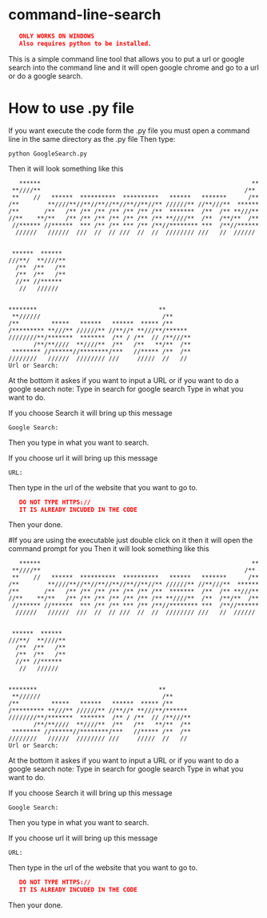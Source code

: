 # command-line-search
```json
   ONLY WORKS ON WINDOWS
   Also requires python to be installed.
```

This is a simple command line tool that allows you to put a url or google search into the command line and it will open google chrome and go to a url or do a google search.

# How to use .py file
If you want execute the code form the .py file you must open a command line in the same directory as the .py file
Then type:
```
python GoogleSearch.py
```
Then it will look something like this
```
   ******                                                           **
 **////**                                                         /**
 **    //   ******  **********  **********   ******   *******      /**
/**        **////**//**//**//**//**//**//** //////** //**///**  ******
/**       /**   /** /** /** /** /** /** /**  *******  /**  /** **///**
//**    **/**   /** /** /** /** /** /** /** **////**  /**  /**/**  /**
 //****** //******  *** /** /** *** /** /**//******** ***  /**//******
  //////   //////  ///  //  // ///  //  //  //////// ///   //  //////


 ******  ******
///**/  **////**
  /**  /**   /**
  /**  /**   /**
  //** //******
   //   //////


********                                  **
 **//////                                  /**
/**         *****   ******   ******  ***** /**
/********* **///** //////** //**//* **///**/******
////////**/*******  *******  /** / /**  // /**///**
       /**/**////  **////**  /**   /**   **/**  /**
 ******** //******//********/***   //***** /**  /**
////////   //////  //////// ///     /////  //   //
Url or Search:
```
At the bottom it askes if you want to input a URL or if you want to do a google search
note: Type in search for google search
Type in what you want to do.

If you choose Search it will bring up this message
```
Google Search:
```
Then you type in what you want to search.

If you choose url it will bring up this message
```
URL:
```
Then type in the url of the website that you want to go to.
```json
   DO NOT TYPE HTTPS://
   IT IS ALREADY INCUDED IN THE CODE
```
Then your done.

#If you are using the executable just double click on it then it will open the command prompt for you
Then it will look something like this
```
   ******                                                           **
 **////**                                                         /**
 **    //   ******  **********  **********   ******   *******      /**
/**        **////**//**//**//**//**//**//** //////** //**///**  ******
/**       /**   /** /** /** /** /** /** /**  *******  /**  /** **///**
//**    **/**   /** /** /** /** /** /** /** **////**  /**  /**/**  /**
 //****** //******  *** /** /** *** /** /**//******** ***  /**//******
  //////   //////  ///  //  // ///  //  //  //////// ///   //  //////


 ******  ******
///**/  **////**
  /**  /**   /**
  /**  /**   /**
  //** //******
   //   //////


********                                  **
 **//////                                  /**
/**         *****   ******   ******  ***** /**
/********* **///** //////** //**//* **///**/******
////////**/*******  *******  /** / /**  // /**///**
       /**/**////  **////**  /**   /**   **/**  /**
 ******** //******//********/***   //***** /**  /**
////////   //////  //////// ///     /////  //   //
Url or Search:
```
At the bottom it askes if you want to input a URL or if you want to do a google search
note: Type in search for google search
Type in what you want to do.

If you choose Search it will bring up this message
```
Google Search:
```
Then you type in what you want to search.

If you choose url it will bring up this message
```
URL:
```
Then type in the url of the website that you want to go to.
```json
   DO NOT TYPE HTTPS://
   IT IS ALREADY INCUDED IN THE CODE
```
Then your done.
